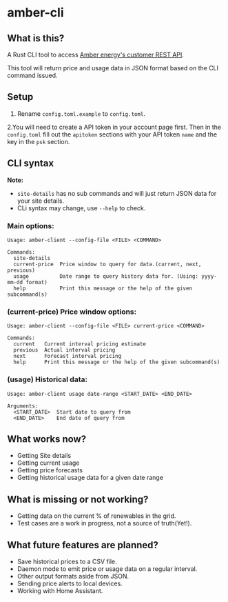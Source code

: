 # amber-cli

## What is this?

A Rust CLI tool to access [Amber energy's customer REST API](https://app.amber.com.au/developers/documentation/).

This tool will return price and usage data in JSON format based on the CLI command issued.

## Setup

1. Rename `config.toml.example` to `config.toml`.

2.You will need to create a API token in your account page first.
Then in the `config.toml` fill out the `apitoken` sections with your API token `name` and the key in the `psk` section.


## CLI syntax

**Note:**
* `site-details` has no sub commands and will just return JSON data for your site details.
* CLi syntax may change, use `--help` to check.




### Main options:
```
Usage: amber-client --config-file <FILE> <COMMAND>

Commands:
  site-details   
  current-price  Price window to query for data.(current, next, previous)
  usage          Date range to query history data for. (Using: yyyy-mm-dd format)
  help           Print this message or the help of the given subcommand(s)
```

### (current-price) Price window options:
```
Usage: amber-client --config-file <FILE> current-price <COMMAND>

Commands:
  current   Current interval pricing estimate
  previous  Actual interval pricing
  next      Forecast interval pricing
  help      Print this message or the help of the given subcommand(s)
```

### (usage) Historical data:
```
Usage: amber-client usage date-range <START_DATE> <END_DATE>

Arguments:
  <START_DATE>  Start date to query from
  <END_DATE>    End date of query from
```


## What works now?

* Getting Site details
* Getting current usage
* Getting price forecasts 
* Getting historical usage data for a given date range

## What is missing or not working?

* Getting data on the current % of renewables in the grid.
* Test cases are a work in progress, not a source of truth(Yet!).

## What future features are planned?

* Save historical prices to a CSV file.
* Daemon mode to emit price or usage data on a regular interval.
* Other output formats aside from JSON.
* Sending price alerts to local devices.
* Working with Home Assistant.
